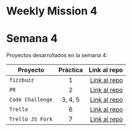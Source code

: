 # Weekly Mission 4

# Semana 4 

Proyectos desarrollados en la semana 4:

| Proyecto | Práctica | Link al repo |
| ------------- |:-------------:| -----:|
|`fizzbuzz`|1|[Link al repo](https://github.com/Hisahito/fizzbuzz)|
|`PR`|2|[Link al repo](https://github.com/Hisahito/FizzBuzz-by-VisualPartnerShip)|
|`Code Challenge`|3, 4, 5|[Link al repo](https://github.com/Hisahito/Code-Challenge-)|
|`Trello`|6|[Link al repo](https://trello.com/espacioexplorer/home)|
|`Trello JS Fork`|7|[Link al repo](https://github.com/Hisahito/Trello-External)|
